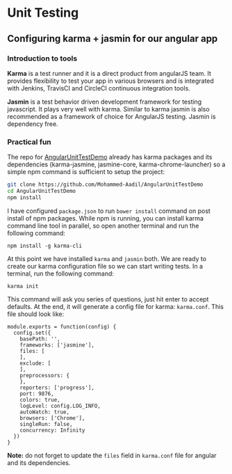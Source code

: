 # Unit Testing

## Configuring karma + jasmin for our angular app

### Introduction to tools

**Karma** is a test runner and it is a direct product from angularJS team. It provides flexibility to test your app in various browsers and is integrated with Jenkins, TravisCI and CircleCI continuous integration tools.

**Jasmin** is a test behavior driven development framework for testing javascript. It plays very well with karma. Similar to karma jasmin is also recommended as a framework of choice for AngularJS testing. Jasmin is dependency free.

### Practical fun

The repo for [AngularUnitTestDemo](https://github.com/Mohammed-Aadil/AngularUnitTestDemo) already has karma packages and its dependencies \(karma-jasmine, jasmine-core, karma-chrome-launcher\) so a simple npm command is sufficient to setup the project:

```bash
git clone https://github.com/Mohammed-Aadil/AngularUnitTestDemo
cd AngularUnitTestDemo
npm install
```

I have configured `package.json` to run `bower install` command on post install of npm packages. While npm is running, you can install karma command line tool in parallel, so open another terminal and run the following command:

```
npm install -g karma-cli
```

At this point we have installed `karma` and `jasmin` both. We are ready to create our karma configuration file so we can start writing tests. In a terminal, run the following command:

```
karma init
```

This command will ask you series of questions, just hit enter to accept defaults. At the end, it will generate a config file for karma: `karma.conf`. This file should look like:

```
module.exports = function(config) {
  config.set({
    basePath: '',
    frameworks: ['jasmine'],
    files: [
    ],
    exclude: [
    ],
    preprocessors: {
    },
    reporters: ['progress'],
    port: 9876,
    colors: true,
    logLevel: config.LOG_INFO,
    autoWatch: true,
    browsers: ['Chrome'],
    singleRun: false,
    concurrency: Infinity
  })
}
```

**Note:** do not forget to update the `files` field in `karma.conf` file for angular and its dependencies.
